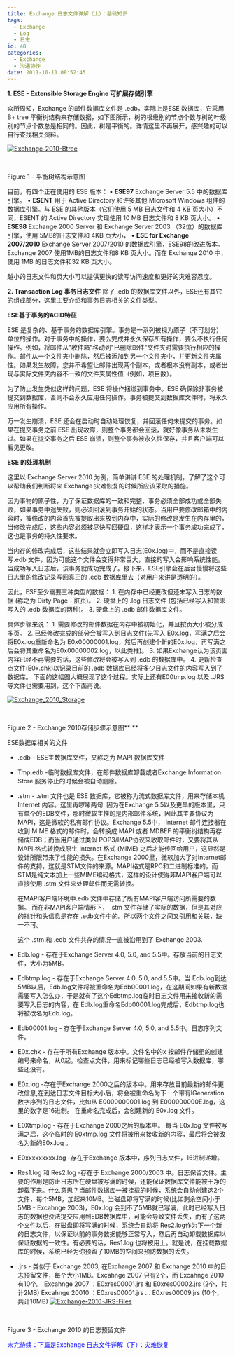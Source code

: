 ```yaml
---
title: Exchange 日志文件详解（上）：基础知识
tags:
  - Exchange
  - Log
  - 日志
id: 48
categories:
  - Exchange
  - 沟通协作
date: 2011-10-11 08:52:45
---
```


**1\. ESE - Extensible Storage Engine 可扩展存储引擎**

众所周知，Exchange 的邮件数据库文件是 .edb，实际上是ESE 数据库，它采用 B+ tree 平衡树结构来存储数据，如下图所示，树的根级别的节点个数与树的叶级别的节点个数总是相同的。因此，树是平衡的。详情这里不再展开，感兴趣的可以自行查找相关资料。

[![Exchange-2010-Btree](http://winotes.net/wp-content/uploads/Exchange-2010-Btree-300x144.jpg)](http://winotes.net/wp-content/uploads/Exchange-2010-Btree.jpg)

&nbsp;

Figure 1 - 平衡树结构示意图

目前，有四个正在使用的 ESE 版本：
• **ESE97** Exchange Server 5.5 中的数据库引擎。
• **ESENT** 用于 Active Directory 和许多其他 Microsoft Windows 组件的数据库引擎。与 ESE 的其他版本（它们使用 5 MB 日志文件和 4 KB 页大小）不同，ESENT 的 Active Directory 实现使用 10 MB 日志文件和 8 KB 页大小。
• **ESE98** Exchange 2000 Server 和 Exchange Server 2003 （32位）的数据库引擎，使用 5MB的日志文件和 4KB 页大小，
• **ESE for Exchange 2007/2010** Exchange Server 2007/2010 的数据库引擎，ESE98的改进版本。Exchange 2007 使用1MB的日志文件和8 KB 页大小。而在 Exchange 2010 中，使用 1MB 的日志文件和32 KB 页大小。

越小的日志文件和页大小可以提供更快的读写访问速度和更好的灾难容忍度。

<!--more-->

**2\. Transaction Log 事务日志文件**
除了 .edb 的数据库文件以外，ESE还有其它的组成部分，这里主要介绍和事务日志相关的文件类型。

**ESE基于事务的ACID特征**

ESE 是复杂的、基于事务的数据库引擎。事务是一系列被视为原子（不可划分）单位的操作。对于事务中的操作，要么完成并永久保存所有操作，要么不执行任何操作。例如，将邮件从"收件箱"移动到"已删除邮件"文件夹时需要执行相应的操作。邮件从一个文件夹中删除，然后被添加到另一个文件夹中，并更新文件夹属性。如果发生故障，您并不希望让邮件出现两个副本，或者根本没有副本，或者出现与实际文件夹内容不一致的文件夹属性值（例如，项目数）。

为了防止发生类似这样的问题，ESE 将操作捆绑到事务中。ESE 确保除非事务被提交到数据库，否则不会永久应用任何操作。事务被提交到数据库文件时，将永久应用所有操作。

万一发生崩溃，ESE 还会在启动时自动处理恢复，并回滚任何未提交的事务。如果在提交事务之前 ESE 出现故障，则整个事务都会回滚，就好像事务从未发生过。如果在提交事务之后 ESE 崩溃，则整个事务被永久性保存，并且客户端可以看见更改。

**ESE 的处理机制**

这里以 Exchange Server 2010 为例，简单讲讲 ESE 的处理机制，了解了这个可以帮助我们判断将来 Exchange 灾难恢复的时候所应该采取的措施。

因为事物的原子性，为了保证数据库的一致和完整，事务必须全部成功或全部失败，如果事务中途失败，则必须回滚到事务开始的状态。当用户要修改邮箱中的内容时，被修改的内容首先被提取出来放到内存中，实际的修改是发生在内存里的，当修改完成后，这些内容必须被尽快写回硬盘，这样才表示一个事务成功完成了，这也是事务的持久性要求。

当内存的修改完成后，这些结果就会立即写入日志(E0x.log)中，而不是直接读写.edb 文件，因为可能这个文件会变得非常巨大，直接的写入会影响系统性能。当成功写入日志后，该事务就成功完成了。接下来，ESE引擎会在后台慢慢将这些日志里的修改记录写回真正的 .edb 数据库里去（对用户来讲是透明的）。

因此，ESE至少需要三种类型的数据：
1\. 在内存中已经更改但还未写入日志的数据 (称之为 Dirty Page - 脏页)。
2\. 硬盘上的 .log 日志文件 (包括已经写入和暂未写入的 .edb 数据库的两种)。
3\. 硬盘上的 .edb 邮件数据库文件。

具体步骤来说：
1\. 需要修改的邮件数据在内存中被初始化，并且按页大小被分成多页。
2\. 已经修改完成的部分会被写入到日志文件(先写入 E0x.log，写满之后会将E0x.log重新命名为 E0x00000001.log，然后再创建个新的E0x.log，再写满之后会将其重命名为E0x00000002.log，以此类推)。
3\. 如果Exchange认为该页面内容已经不再需要的话，这些修改将会被写入到 .edb 的数据库中。
4\. 更新检查点文件(E0x.chk)以记录目前的 .edb 数据库已经将多少日志文件的内容写入到了数据库。
下面的这幅图大概展现了这个过程。实际上还有E00tmp.log 以及 .JRS 等文件也需要用到，这个下面再说。

[![Exchange_2010_Storage](http://winotes.net/wp-content/uploads/Exchange_2010_Storage-300x188.jpg)](http://winotes.net/wp-content/uploads/Exchange_2010_Storage.jpg)

&nbsp;

Figure 2 - Exchange 2010存储步骤示意图**
**
<div></div>
<div>ESE数据库相关的文件

*   .edb - ESE主数据库文件，又称之为 MAPI 数据库文件
*   Tmp.edb -临时数据库文件，在邮件数据库卸载或者Exchange Information Store 服务停止的时候会被自动删除。
*   .stm - .stm 文件也是 ESE 数据库，它被称为流式数据库文件，用来存储本机 Internet 内容。这里再啰嗦两句: 因为在Exchange 5.5以及更早的版本里，只有单个的EDB文件，那时微软主推的是内部邮件系统，因此其主要协议为MAPI，这是微软的私有邮件协议。Exchange 5.5中， Internet 邮件连接器在收到 MIME 格式的邮件时，会转换成 MAPI 或者 MDBEF 的平衡树结构再存储成EDB；而当用户通过类似 POP3/IMAP协议来收取邮件时，又要将其从 MAPI 格式转换成原生 Internet 格式 (MIME) 之后才能传回给用户，这显然是设计所限带来了性能的损失。在Exchange 2000里，微软加大了对Internet邮件的支持，这就是STM文件的来源。MAPI格式是RPC和二进制标准的，而STM是纯文本加上一些MIME编码格式，这样的设计使得非MAPI客户端可以直接使用 .stm 文件来处理邮件而无需转换。

    在MAPI客户端环境中.edb 文件中存储了所有MAPI客户端访问所需要的数据。
而在非MAPI客户端情形下， .stm 文件存储了实际的数据，但是其对应的指针和头信息是存在 .edb文件中的。所以两个文件之间又引用和关联，缺一不可。

    这个 .stm 和 .edb 文件共存的情况一直被沿用到了 Exchange 2003.
*   Edb.log - 存在于Exchange Server 4.0, 5.0, and 5.5中。存放当前的日志文件，大小为5MB。
*   Edbtmp.log - 存在于Exchange Server 4.0, 5.0, and 5.5中。当 Edb.log到达5MB以后，Edb.log文件将被重命名为Edb00001.log，在这期间如果有新数据需要写入怎么办，于是就有了这个Edbtmp.log临时日志文件用来接收新的需要写入日志的内容，在 Edb.log重命名Edb00001.log完成后，Edbtmp.log也将被改名为Edb.log。
*   Edb00001.log - 存在于Exchange Server 4.0, 5.0, and 5.5中。日志序列文件。
*   E0x.chk - 存在于所有Exchange 版本中。文件名中的x 按邮件存储组的创建编号来命名，从0起。检查点文件，用来标记哪些日志已经被写入数据库，哪些还没有。
*   E0x.log -存在于Exchange 2000之后的版本中。用来存放目前最新的邮件更改信息,在到达日志文件目标大小后，将会被重命名为下一个带有lGeneration 数字序列的日志文件，比如从 E0000000001.log 到 E000000000E.log，这里的数字是16进制。 在重命名完成后，会创建新的 E0x.log 文件。
*   E0Xtmp.log - 存在于Exchange 2000之后的版本中。 每当 E0x.log 文件被写满之后，这个临时的 E0xtmp.log 文件将被用来接收新的内容，最后将会被改名为新的E0x.log 。
*   E0xxxxxxxxx.log -存在于Exchange 版本中，序列日志文件，16进制递增。
*   Res1.log 和 Res2.log -存在于 Exchange 2000/2003 中。日志保留文件。主要的作用是防止日志所在硬盘被写满的时候，还能保证数据库文件能被干净的卸载下来。什么意思？当邮件数据库一被挂载的时候，系统会自动创建这2个文件，每个5MB，加起来10MB。当磁盘即将写满的时候(比如剩余空间小于5MB - Excahnge 2003)，E0x.log 会到不了5MB就已写满，此时已经写入日志的数据也没法提交应用到EDB数据库中，可能会导致文件丢失，而有了这两个文件以后，在磁盘即将写满的时候，系统会自动将 Res2.log作为下一个新的日志文件，以保证以前的事务数据能够正常写入，然后再自动卸载数据库以保证数据的一致性。有必要的话，Res1.log 也将被用上。就是说，在挂载数据库的时候，系统已经为你预留了10MB的空间来预防数据的丢失。
*   .jrs - 类似于 Exchange 2003, 在Exchange 2007 和 Exchange 2010 中的日志预留文件，每个大小1MB。Excahnge 2007 只有2个，而 Excahnge 2010 有10个。
Excahnge 2007 ：E0xres00001.jrs 和 E0xres00002.jrs (2个，共计2MB)
Excahnge 20010 ：E0xres00001.jrs ... E0xres00009.jrs (10个，共计10MB)
[![Exchange-2010-JRS-Files](http://winotes.net/wp-content/uploads/Exchange-2010-JRS-Files-300x218.jpg)](http://winotes.net/wp-content/uploads/Exchange-2010-JRS-Files.jpg)

&nbsp;

Figure 3 - Exchange 2010 的日志预留文件

<span style="color: blue;">未完待续：下篇是Exchange 日志文件详解（下）：灾难恢复</span>

</div>